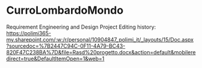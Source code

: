 # CurroLombardoMondo
Requirement Engineering and Design Project
Editing history: https://polimi365-my.sharepoint.com/:w:/r/personal/10904847_polimi_it/_layouts/15/Doc.aspx?sourcedoc=%7B2447C94C-0F11-4A79-BC43-820F47C238BA%7D&file=Rasd%20progetto.docx&action=default&mobileredirect=true&DefaultItemOpen=1&web=1
